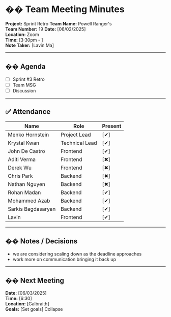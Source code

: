 # �� Team Meeting Minutes

**Project:** Sprint Retro
**Team Name:** Powell Ranger's  
**Team Number:** 19
**Date:** [06/02/2025]  
**Location:** Zoom  
**Time:** [3:30pm - ]  
**Note Taker:** [Lavin Ma]

---

## �� Agenda

- [ ] Sprint #3 Retro
- [ ] Team MSG
- [ ] Discussion

---

## ✅ Attendance

| Name               | Role           | Present |
| ------------------ | -------------- | ------- |
| Menko Hornstein    | Project Lead   | [✔]    |
| Krystal Kwan       | Technical Lead | [✔]    |
| John De Castro     | Frontend       | [✔]    |
| Aditi Verma        | Frontend       | [✖]    |
| Derek Wu           | Frontend       | [✖]    |
| Chris Park         | Backend        | [✖]    |
| Nathan Nguyen      | Backend        | [✖]    |
| Rohan Madan        | Backend        | [✔]    |
| Mohammed Azab      | Backend        | [✔]    |
| Sarkis Bagdasaryan | Backend        | [✔]    |
| Lavin              | Frontend       | [✔]    |

---

## �� Notes / Decisions

- we are considering scaling down as the deadline approaches
- work more on communication bringing it back up

---

## �� Next Meeting

**Date:** [06/03/2025]  
**Time:** [6:30]  
**Location:** [Galbraith]  
**Goals:** [Set goals]
Collapse
